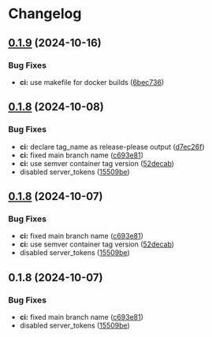 # Changelog

## [0.1.9](https://github.com/evertrust/cert-auth-proxy/compare/v0.1.8...v0.1.9) (2024-10-16)


### Bug Fixes

* **ci:** use makefile for docker builds ([6bec736](https://github.com/evertrust/cert-auth-proxy/commit/6bec736e7e58daf2f22f203bd4e3a66b0ce219ad))

## [0.1.8](https://github.com/evertrust/cert-auth-proxy/compare/v0.1.8...v0.1.8) (2024-10-08)


### Bug Fixes

* **ci:** declare tag_name as release-please output ([d7ec26f](https://github.com/evertrust/cert-auth-proxy/commit/d7ec26fb7731a071689af994197b928fbbc8f009))
* **ci:** fixed main branch name ([c693e81](https://github.com/evertrust/cert-auth-proxy/commit/c693e81905de17874e39b8b683ee31f5c10cb8b3))
* **ci:** use semver container tag version ([52decab](https://github.com/evertrust/cert-auth-proxy/commit/52decabe5c057b1f568d097d32e4f4c80beab8ce))
* disabled server_tokens ([15509be](https://github.com/evertrust/cert-auth-proxy/commit/15509be461d4c3bd0f5212a8da2caa55d061f756))

## [0.1.8](https://github.com/evertrust/cert-auth-proxy/compare/v0.1.8...v0.1.8) (2024-10-07)


### Bug Fixes

* **ci:** fixed main branch name ([c693e81](https://github.com/evertrust/cert-auth-proxy/commit/c693e81905de17874e39b8b683ee31f5c10cb8b3))
* **ci:** use semver container tag version ([52decab](https://github.com/evertrust/cert-auth-proxy/commit/52decabe5c057b1f568d097d32e4f4c80beab8ce))
* disabled server_tokens ([15509be](https://github.com/evertrust/cert-auth-proxy/commit/15509be461d4c3bd0f5212a8da2caa55d061f756))

## 0.1.8 (2024-10-07)


### Bug Fixes

* **ci:** fixed main branch name ([c693e81](https://github.com/evertrust/cert-auth-proxy/commit/c693e81905de17874e39b8b683ee31f5c10cb8b3))
* disabled server_tokens ([15509be](https://github.com/evertrust/cert-auth-proxy/commit/15509be461d4c3bd0f5212a8da2caa55d061f756))
